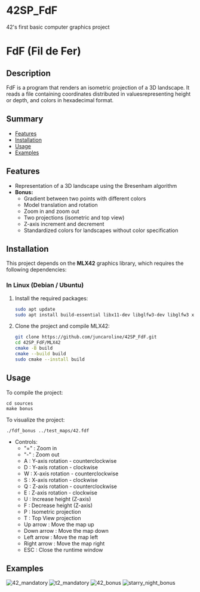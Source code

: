 # 42SP_FdF
42's first basic computer graphics project

# FdF (Fil de Fer)

## Description
FdF is a program that renders an isometric projection of a 3D landscape.
It reads a file containing coordinates distributed in values ​​representing height or depth, and colors in hexadecimal format.

## Summary
- [Features](#features)
- [Installation](#installation)
- [Usage](#usage)
- [Examples](#examples)

## Features
- Representation of a 3D landscape using the Bresenham algorithm
- **Bonus:**
    - Gradient between two points with different colors
    - Model translation and rotation
    - Zoom in and zoom out
    - Two projections (isometric and top view)
    - Z-axis increment and decrement
    - Standardized colors for landscapes without color specification

## Installation

This project depends on the **MLX42** graphics library, which requires the following dependencies:

### In Linux (Debian / Ubuntu)

1. Install the required packages:
   ```bash
   sudo apt update
   sudo apt install build-essential libx11-dev libglfw3-dev libglfw3 xorg-dev cmake

2. Clone the project and compile MLX42:
	```bash
	git clone https://github.com/juncaroline/42SP_FdF.git
	cd 42SP_FdF/MLX42
	cmake -B build
	cmake --build build
	sudo cmake --install build

## Usage
To compile the project:

	cd sources
	make bonus

To visualize the project:

	./fdf_bonus ../test_maps/42.fdf

- Controls:
    - "=" : Zoom in
    - "-" : Zoom out
    - A : Y-axis rotation - counterclockwise
    - D : Y-axis rotation - clockwise
    - W : X-axis rotation - counterclockwise
    - S : X-axis rotation - clockwise
    - Q : Z-axis rotation - counterclockwise
    - E : Z-axis rotation - clockwise
    - U : Increase height (Z-axis)
    - F : Decrease height (Z-axis)
    - P : Isometric projection
    - T : Top View projection
    - Up arrow : Move the map up
    - Down arrow : Move the map down
    - Left arrow : Move the map left
    - Right arrow : Move the map right
    - ESC : Close the runtime window

## Examples
![42_mandatory](final_render/images/42.png)
![t2_mandatory](final_render/images/t2.png)
![42_bonus](final_render/video/42_bonus.gif)
![starry_night_bonus](final_render/video/starry_night_bonus_small.gif)
